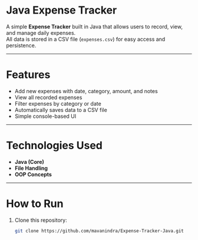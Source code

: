 # Java Expense Tracker

A simple **Expense Tracker** built in Java that allows users to record, view, and manage daily expenses.  
All data is stored in a CSV file (`expenses.csv`) for easy access and persistence.

---

# Features
- Add new expenses with date, category, amount, and notes
- View all recorded expenses
- Filter expenses by category or date
- Automatically saves data to a CSV file
- Simple console-based UI

---

# Technologies Used
- **Java (Core)**
- **File Handling**
- **OOP Concepts**

---

# How to Run
1. Clone this repository:
   ```bash
   git clone https://github.com/mavanindra/Expense-Tracker-Java.git